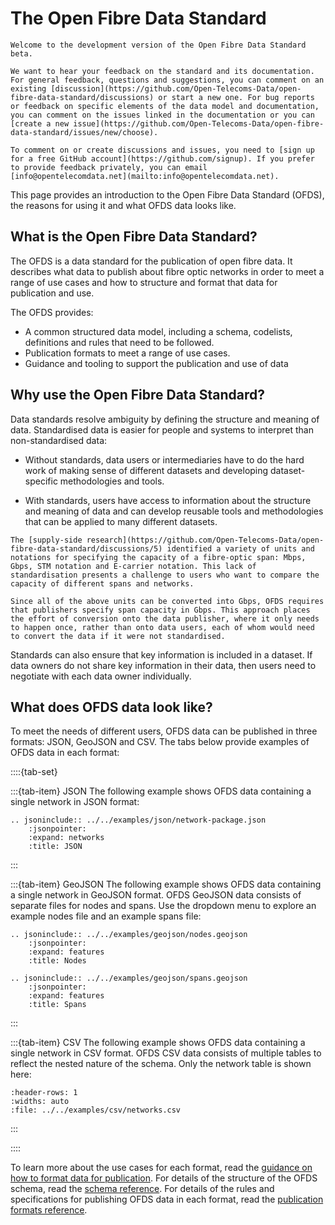 # The Open Fibre Data Standard

```{admonition} Beta development version
Welcome to the development version of the Open Fibre Data Standard beta.

We want to hear your feedback on the standard and its documentation. For general feedback, questions and suggestions, you can comment on an existing [discussion](https://github.com/Open-Telecoms-Data/open-fibre-data-standard/discussions) or start a new one. For bug reports or feedback on specific elements of the data model and documentation, you can comment on the issues linked in the documentation or you can [create a new issue](https://github.com/Open-Telecoms-Data/open-fibre-data-standard/issues/new/choose).

To comment on or create discussions and issues, you need to [sign up for a free GitHub account](https://github.com/signup). If you prefer to provide feedback privately, you can email [info@opentelecomdata.net](mailto:info@opentelecomdata.net).
```

This page provides an introduction to the Open Fibre Data Standard (OFDS), the reasons for using it and what OFDS data looks like.

## What is the Open Fibre Data Standard?

The OFDS is a data standard for the publication of open fibre data. It describes what data to publish about fibre optic networks in order to meet a range of use cases and how to structure and format that data for publication and use.

The OFDS provides:

- A common structured data model, including a schema, codelists, definitions and rules that need to be followed.
- Publication formats to meet a range of use cases.
- Guidance and tooling to support the publication and use of data

## Why use the Open Fibre Data Standard?

Data standards resolve ambiguity by defining the structure and meaning of data. Standardised data is easier for people and systems to interpret than non-standardised data:

- Without standards, data users or intermediaries have to do the hard work of making sense of different datasets and developing dataset-specific methodologies and tools.

- With standards, users have access to information about the structure and meaning of data and can develop reusable tools and methodologies that can be applied to many different datasets.

```{admonition} Standardisation in the fibre context
The [supply-side research](https://github.com/Open-Telecoms-Data/open-fibre-data-standard/discussions/5) identified a variety of units and notations for specifying the capacity of a fibre-optic span: Mbps, Gbps, STM notation and E-carrier notation. This lack of standardisation presents a challenge to users who want to compare the capacity of different spans and networks.

Since all of the above units can be converted into Gbps, OFDS requires that publishers specify span capacity in Gbps. This approach places the effort of conversion onto the data publisher, where it only needs to happen once, rather than onto data users, each of whom would need to convert the data if it were not standardised.
```

Standards can also ensure that key information is included in a dataset. If data owners do not share key information in their data, then users need to negotiate with each data owner individually.

## What does OFDS data look like?

To meet the needs of different users, OFDS data can be published in three formats: JSON, GeoJSON and CSV. The tabs below provide examples of OFDS data in each format:

::::{tab-set}

:::{tab-item} JSON
The following example shows OFDS data containing a single network in JSON format:

```{eval-rst}
.. jsoninclude:: ../../examples/json/network-package.json
    :jsonpointer:
    :expand: networks
    :title: JSON
```

:::

:::{tab-item} GeoJSON
The following example shows OFDS data containing a single network in GeoJSON format. OFDS GeoJSON data consists of separate files for nodes and spans. Use the dropdown menu to explore an example nodes file and an example spans file:

```{eval-rst}
.. jsoninclude:: ../../examples/geojson/nodes.geojson
    :jsonpointer:
    :expand: features
    :title: Nodes

.. jsoninclude:: ../../examples/geojson/spans.geojson
    :jsonpointer:
    :expand: features
    :title: Spans

```

:::

:::{tab-item} CSV
The following example shows OFDS data containing a single network in CSV format. OFDS CSV data consists of multiple tables to reflect the nested nature of the schema. Only the network table is shown here:

```{csv-table-no-translate}
:header-rows: 1
:widths: auto
:file: ../../examples/csv/networks.csv
```

:::

::::

To learn more about the use cases for each format, read the [guidance on how to format data for publication](../guidance/publication.md#how-to-format-data-for-publication). For details of the structure of the OFDS schema, read the [schema reference](../reference/schema.md). For details of the rules and specifications for publishing OFDS data in each format, read the [publication formats reference](../reference/publication_formats/index.md).

